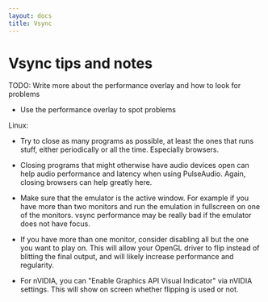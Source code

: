```yaml
---
layout: docs
title: Vsync
---
```


# Vsync tips and notes

TODO: Write more about the performance overlay and how to look for problems

- Use the performance overlay to spot problems

Linux:

- Try to close as many programs as possible, at least the ones that runs stuff, either periodically or all the time. Especially browsers.

- Closing programs that might otherwise have audio devices open can help audio performance and latency when using PulseAudio. Again, closing browsers can help greatly here.

- Make sure that the emulator is the active window. For example if you have more than two monitors and run the emulation in fullscreen on one of the monitors. vsync performance may be really bad if the emulator does not have focus.

- If you have more than one monitor, consider disabling all but the one you want to play on. This will allow your OpenGL driver to flip instead of blitting the final output, and will likely increase performance and regularity.

- For nVIDIA, you can "Enable Graphics API Visual Indicator" via nVIDIA settings. This will show on screen whether flipping is used or not.
